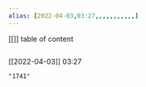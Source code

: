 ```yaml
---
alias: [2022-04-03,03:27,,,,,,,,,,,]
---
```

[[]]
table of content
```toc
```

[[2022-04-03]] 03:27

```query
"1741"
```
